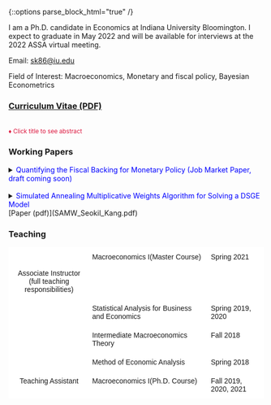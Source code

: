 {::options parse_block_html="true" /}



I am a Ph.D. candidate in Economics at Indiana University Bloomington. I expect to graduate in May 2022 and will be available for interviews at the 2022 ASSA virtual meeting.

Email: sk86@iu.edu

Field of Interest: Macroeconomics, Monetary and fiscal policy, Bayesian Econometrics

### [Curriculum Vitae (PDF)](CV_Kang.pdf)

<br>
<font color="crimson"><small>&diams; Click title to see abstract</small></font>

### Working Papers
<details>
  <summary markdown="span"><font color="blue">Quantifying the Fiscal Backing for Monetary Policy (Job Market Paper, draft coming soon)</font></summary>
    
  | **Abstract**          |
  |:---------------------------|
  | Successful inflation targeting requires fiscal policy to adjust the primary surplus path to meet the changes in the market value of government debt due to monetary policy shocks. In this paper, I estimate the response of primary surpluses to a monetary policy shock and examine whether such a response is present in data, as suggested by the theory of monetary-fiscal policy interaction. The U.S. data estimates capture the primary surpluses response, but with some shortage compared to what the theory prescribes. This result indicates that while the U.S. monetary policy has pinned down the price level, there is room for improvement with sufficient fiscal backing. I document that the necessity of primary surplus response to monetary policy shocks results from the dominant discount rate effect from the empirical perspective.
  
 </details>
 
 <br> 
 
 <details>
  <summary markdown="span"><font color="blue">Simulated Annealing Multiplicative Weights Algorithm for Solving a DSGE Model</font></summary>
    
  | **Abstract**          |
  |:---------------------------|
  | This paper introduces a simulation-based adaptive algorithm to solve a DSGE model with a large state space, namely the curse of dimensionality. It aims to generate a stationary distribution over policy space which is concentrated on the optimal policy. The key strategy is to construct a finite policy space of heuristic policies. To update the distribution over policy space, the method adopts on-line computation via iterative simulation with emphasis on rolling-horizon control to foster the speed of algorithm. Subsequently, I deliver that the algorithm achieves theoretical convergence to the optimal value function and the stationary distribution over policy space is concentrated on the optimal policy. Application to solve the simple two-period RBC model follows as a sample exercise. The result shows the performance is desirable within the feasible number of iterations and size of restricted policy space respectively.
  
 </details>
[Paper (pdf)](SAMW_Seokil_Kang.pdf)
<br>

### Teaching
<style type="text/css">
.tg  {border-collapse:collapse;border-spacing:0;}
.tg td{border-color:black;border-style:solid;border-width:1px;font-family:Arial, sans-serif;font-size:14px;
  overflow:hidden;padding:10px 5px;word-break:normal;}
.tg th{border-color:black;border-style:solid;border-width:1px;font-family:Arial, sans-serif;font-size:14px;
  font-weight:normal;overflow:hidden;padding:10px 5px;word-break:normal;}
.tg .tg-oe15{background-color:#ffffff;border-color:#ffffff;text-align:left;vertical-align:top}
.tg .tg-wk8r{background-color:#ffffff;border-color:#ffffff;text-align:center;vertical-align:top}
</style>
<table class="tg">
<thead>
  <tr>
    <td class="tg-wk8r"><br><br>Associate Instructor<br>(full teaching responsibilities)</td>
    <td class="tg-oe15">Macroeconomics I(Master Course)</td>
    <td class="tg-oe15">Spring 2021</td>
  </tr>
</thead>
<tbody>
  <tr>
    <td class="tg-wk8r"></td>
    <td class="tg-oe15">Statistical Analysis for Business and Economics</td>
    <td class="tg-oe15">Spring 2019, 2020</td>
  </tr>
  <tr>
    <td class="tg-wk8r"></td>
    <td class="tg-oe15">Intermediate Macroeconomics Theory</td>
    <td class="tg-oe15">Fall 2018</td>
  </tr>
  <tr>
    <td class="tg-wk8r"></td>
    <td class="tg-oe15">Method of Economic Analysis</td>
    <td class="tg-oe15">Spring 2018</td>
  </tr>
  <tr>
    <td class="tg-wk8r">Teaching Assistant</td>
    <td class="tg-oe15">Macroeconomics I(Ph.D. Course)</td>
    <td class="tg-oe15">Fall 2019, 2020, 2021</td>
  </tr>
</tbody>
</table>
